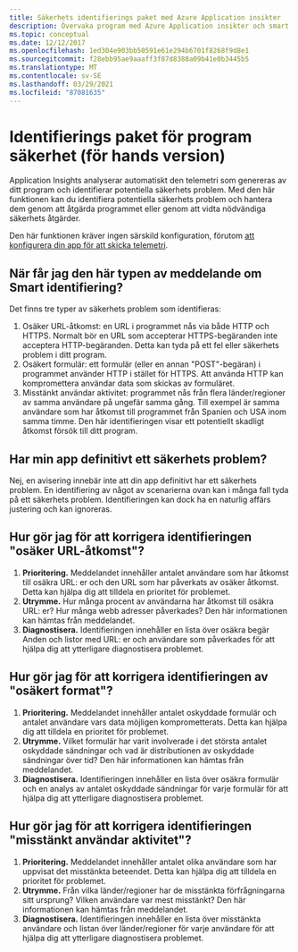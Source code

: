 ```yaml
---
title: Säkerhets identifierings paket med Azure Application insikter
description: Övervaka program med Azure Application insikter och smart identifiering för potentiella säkerhets problem.
ms.topic: conceptual
ms.date: 12/12/2017
ms.openlocfilehash: 1ed304e903bb50591e61e294b6701f8268f9d8e1
ms.sourcegitcommit: f28ebb95ae9aaaff3f87d8388a09b41e0b3445b5
ms.translationtype: MT
ms.contentlocale: sv-SE
ms.lasthandoff: 03/29/2021
ms.locfileid: "87081635"
---
```

# <a name="application-security-detection-pack-preview"></a>Identifierings paket för program säkerhet (för hands version)

Application Insights analyserar automatiskt den telemetri som genereras av ditt program och identifierar potentiella säkerhets problem. Med den här funktionen kan du identifiera potentiella säkerhets problem och hantera dem genom att åtgärda programmet eller genom att vidta nödvändiga säkerhets åtgärder.

Den här funktionen kräver ingen särskild konfiguration, förutom [att konfigurera din app för att skicka telemetri](./usage-overview.md).

## <a name="when-would-i-get-this-type-of-smart-detection-notification"></a>När får jag den här typen av meddelande om Smart identifiering?
Det finns tre typer av säkerhets problem som identifieras:
1. Osäker URL-åtkomst: en URL i programmet nås via både HTTP och HTTPS. Normalt bör en URL som accepterar HTTPS-begäranden inte acceptera HTTP-begäranden. Detta kan tyda på ett fel eller säkerhets problem i ditt program.
2. Osäkert formulär: ett formulär (eller en annan "POST"-begäran) i programmet använder HTTP i stället för HTTPS. Att använda HTTP kan kompromettera användar data som skickas av formuläret.
3. Misstänkt användar aktivitet: programmet nås från flera länder/regioner av samma användare på ungefär samma gång. Till exempel är samma användare som har åtkomst till programmet från Spanien och USA inom samma timme. Den här identifieringen visar ett potentiellt skadligt åtkomst försök till ditt program.

## <a name="does-my-app-definitely-have-a-security-issue"></a>Har min app definitivt ett säkerhets problem?
Nej, en avisering innebär inte att din app definitivt har ett säkerhets problem. En identifiering av något av scenarierna ovan kan i många fall tyda på ett säkerhets problem. Identifieringen kan dock ha en naturlig affärs justering och kan ignoreras.

## <a name="how-do-i-fix-the-insecure-url-access-detection"></a>Hur gör jag för att korrigera identifieringen "osäker URL-åtkomst"?
1. **Prioritering.** Meddelandet innehåller antalet användare som har åtkomst till osäkra URL: er och den URL som har påverkats av osäker åtkomst. Detta kan hjälpa dig att tilldela en prioritet för problemet.
2. **Utrymme.** Hur många procent av användarna har åtkomst till osäkra URL: er? Hur många webb adresser påverkades? Den här informationen kan hämtas från meddelandet.
3. **Diagnostisera.** Identifieringen innehåller en lista över osäkra begär Anden och listor med URL: er och användare som påverkades för att hjälpa dig att ytterligare diagnostisera problemet.

## <a name="how-do-i-fix-the-insecure-form-detection"></a>Hur gör jag för att korrigera identifieringen av "osäkert format"?
1. **Prioritering.** Meddelandet innehåller antalet oskyddade formulär och antalet användare vars data möjligen komprometterats. Detta kan hjälpa dig att tilldela en prioritet för problemet.
2. **Utrymme.** Vilket formulär har varit involverade i det största antalet oskyddade sändningar och vad är distributionen av oskyddade sändningar över tid? Den här informationen kan hämtas från meddelandet.
3. **Diagnostisera.** Identifieringen innehåller en lista över osäkra formulär och en analys av antalet oskyddade sändningar för varje formulär för att hjälpa dig att ytterligare diagnostisera problemet.

## <a name="how-do-i-fix-the-suspicious-user-activity-detection"></a>Hur gör jag för att korrigera identifieringen "misstänkt användar aktivitet"?
1. **Prioritering.** Meddelandet innehåller antalet olika användare som har uppvisat det misstänkta beteendet. Detta kan hjälpa dig att tilldela en prioritet för problemet.
2. **Utrymme.** Från vilka länder/regioner har de misstänkta förfrågningarna sitt ursprung? Vilken användare var mest misstänkt? Den här informationen kan hämtas från meddelandet.
3. **Diagnostisera.** Identifieringen innehåller en lista över misstänkta användare och listan över länder/regioner för varje användare för att hjälpa dig att ytterligare diagnostisera problemet.
